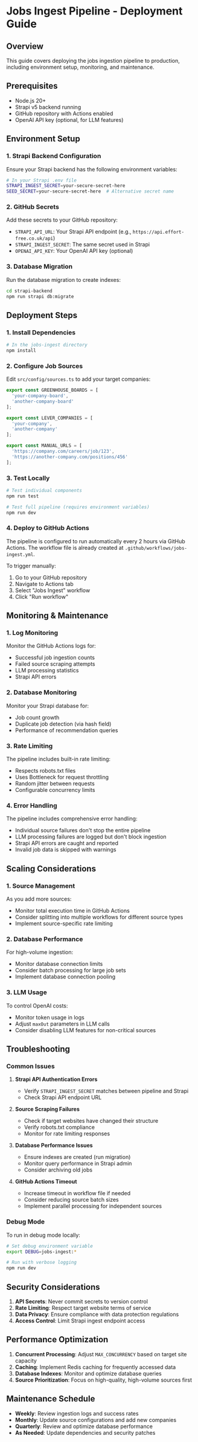 # Jobs Ingest Pipeline - Deployment Guide

## Overview

This guide covers deploying the jobs ingestion pipeline to production, including environment setup, monitoring, and maintenance.

## Prerequisites

- Node.js 20+ 
- Strapi v5 backend running
- GitHub repository with Actions enabled
- OpenAI API key (optional, for LLM features)

## Environment Setup

### 1. Strapi Backend Configuration

Ensure your Strapi backend has the following environment variables:

```bash
# In your Strapi .env file
STRAPI_INGEST_SECRET=your-secure-secret-here
SEED_SECRET=your-secure-secret-here  # Alternative secret name
```

### 2. GitHub Secrets

Add these secrets to your GitHub repository:

- `STRAPI_API_URL`: Your Strapi API endpoint (e.g., `https://api.effort-free.co.uk/api`)
- `STRAPI_INGEST_SECRET`: The same secret used in Strapi
- `OPENAI_API_KEY`: Your OpenAI API key (optional)

### 3. Database Migration

Run the database migration to create indexes:

```bash
cd strapi-backend
npm run strapi db:migrate
```

## Deployment Steps

### 1. Install Dependencies

```bash
# In the jobs-ingest directory
npm install
```

### 2. Configure Job Sources

Edit `src/config/sources.ts` to add your target companies:

```typescript
export const GREENHOUSE_BOARDS = [
  'your-company-board',
  'another-company-board'
];

export const LEVER_COMPANIES = [
  'your-company',
  'another-company'
];

export const MANUAL_URLS = [
  'https://company.com/careers/job/123',
  'https://another-company.com/positions/456'
];
```

### 3. Test Locally

```bash
# Test individual components
npm run test

# Test full pipeline (requires environment variables)
npm run dev
```

### 4. Deploy to GitHub Actions

The pipeline is configured to run automatically every 2 hours via GitHub Actions. The workflow file is already created at `.github/workflows/jobs-ingest.yml`.

To trigger manually:
1. Go to your GitHub repository
2. Navigate to Actions tab
3. Select "Jobs Ingest" workflow
4. Click "Run workflow"

## Monitoring & Maintenance

### 1. Log Monitoring

Monitor the GitHub Actions logs for:
- Successful job ingestion counts
- Failed source scraping attempts
- LLM processing statistics
- Strapi API errors

### 2. Database Monitoring

Monitor your Strapi database for:
- Job count growth
- Duplicate job detection (via hash field)
- Performance of recommendation queries

### 3. Rate Limiting

The pipeline includes built-in rate limiting:
- Respects robots.txt files
- Uses Bottleneck for request throttling
- Random jitter between requests
- Configurable concurrency limits

### 4. Error Handling

The pipeline includes comprehensive error handling:
- Individual source failures don't stop the entire pipeline
- LLM processing failures are logged but don't block ingestion
- Strapi API errors are caught and reported
- Invalid job data is skipped with warnings

## Scaling Considerations

### 1. Source Management

As you add more sources:
- Monitor total execution time in GitHub Actions
- Consider splitting into multiple workflows for different source types
- Implement source-specific rate limiting

### 2. Database Performance

For high-volume ingestion:
- Monitor database connection limits
- Consider batch processing for large job sets
- Implement database connection pooling

### 3. LLM Usage

To control OpenAI costs:
- Monitor token usage in logs
- Adjust `maxOut` parameters in LLM calls
- Consider disabling LLM features for non-critical sources

## Troubleshooting

### Common Issues

1. **Strapi API Authentication Errors**
   - Verify `STRAPI_INGEST_SECRET` matches between pipeline and Strapi
   - Check Strapi API endpoint URL

2. **Source Scraping Failures**
   - Check if target websites have changed their structure
   - Verify robots.txt compliance
   - Monitor for rate limiting responses

3. **Database Performance Issues**
   - Ensure indexes are created (run migration)
   - Monitor query performance in Strapi admin
   - Consider archiving old jobs

4. **GitHub Actions Timeout**
   - Increase timeout in workflow file if needed
   - Consider reducing source batch sizes
   - Implement parallel processing for independent sources

### Debug Mode

To run in debug mode locally:

```bash
# Set debug environment variable
export DEBUG=jobs-ingest:*

# Run with verbose logging
npm run dev
```

## Security Considerations

1. **API Secrets**: Never commit secrets to version control
2. **Rate Limiting**: Respect target website terms of service
3. **Data Privacy**: Ensure compliance with data protection regulations
4. **Access Control**: Limit Strapi ingest endpoint access

## Performance Optimization

1. **Concurrent Processing**: Adjust `MAX_CONCURRENCY` based on target site capacity
2. **Caching**: Implement Redis caching for frequently accessed data
3. **Database Indexes**: Monitor and optimize database queries
4. **Source Prioritization**: Focus on high-quality, high-volume sources first

## Maintenance Schedule

- **Weekly**: Review ingestion logs and success rates
- **Monthly**: Update source configurations and add new companies
- **Quarterly**: Review and optimize database performance
- **As Needed**: Update dependencies and security patches
